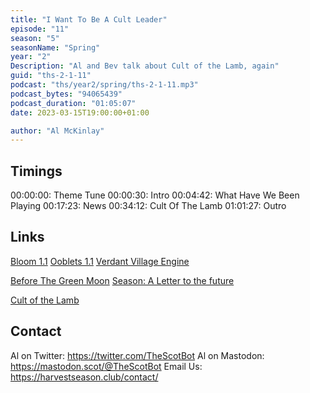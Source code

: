 ```yaml
---
title: "I Want To Be A Cult Leader"
episode: "11"
season: "5"
seasonName: "Spring"
year: "2"
Description: "Al and Bev talk about Cult of the Lamb, again"
guid: "ths-2-1-11"
podcast: "ths/year2/spring/ths-2-1-11.mp3"
podcast_bytes: "94065439"
podcast_duration: "01:05:07"
date: 2023-03-15T19:00:00+01:00

author: "Al McKinlay"
---
```


## Timings

00:00:00: Theme Tune
00:00:30: Intro
00:04:42: What Have We Been Playing
00:17:23: News
00:34:12: Cult Of The Lamb
01:01:27: Outro

## Links

[Bloom 1.1](https://twitter.com/RNGParty/status/1633158068119715840)
[Ooblets 1.1](https://newsletter.ooblets.com/archive/localization-update-out-now/)
[Verdant Village Engine](https://store.steampowered.com/news/app/1236900/view/3647390066644268292)

[Before The Green Moon](https://store.steampowered.com/app/2323580/Before_The_Green_Moon/)
[Season: A Letter to the future](https://twitter.com/SeasonTheGame/status/1620488109053054977)

[Cult of the Lamb](https://www.devolverdigital.com/games/cult-of-the-lamb)

## Contact

Al on Twitter: https://twitter.com/TheScotBot
Al on Mastodon: https://mastodon.scot/@TheScotBot
Email Us: https://harvestseason.club/contact/
